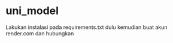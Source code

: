 # uni_model
Lakukan instalasi pada requirements.txt dulu
kemudian buat akun render.com dan hubungkan 
